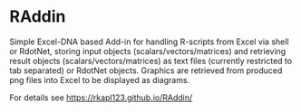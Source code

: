 # RAddin
Simple Excel-DNA based Add-in for handling R-scripts from Excel via shell or RdotNet, storing input objects (scalars/vectors/matrices) 
and retrieving result objects (scalars/vectors/matrices) as text files (currently restricted to tab separated) or RdotNet objects.
Graphics are retrieved from produced png files into Excel to be displayed as diagrams.

For details see https://rkapl123.github.io/RAddin/